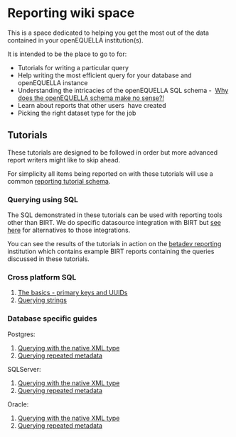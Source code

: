 # Reporting wiki space

This is a space dedicated to helping you get the most out of the data 
contained in your openEQUELLA institution(s).

It is intended to be the place to go to for:

-   Tutorials for writing a particular query
-   Help writing the most efficient query for your database and openEQUELLA
 instance
-   Understanding the intricacies of the openEQUELLA SQL schema - 
[Why does the openEQUELLA schema make no sense?!](SchemaDesign.md)
-   Learn about reports that other users  have created
-   Picking the right dataset type for the job

## Tutorials

These tutorials are designed to be followed in order but more advanced 
report writers might like to skip ahead. 

For simplicity all items being reported on with these tutorials will use a 
common [reporting tutorial schema](ReportingTutorialSchema.md).

### Querying using SQL

The SQL demonstrated in these tutorials can be used with reporting tools other than BIRT. 
We do specific datasource integration with BIRT but [see here](WithoutBIRT.md) for 
alternatives to those integrations.

You can see the results of the tutorials in action on the [betadev reporting](https://betadev.equella.net/reports/access/reports.do) 
institution which contains example BIRT reports containing the queries discussed in 
these tutorials.   

### Cross platform SQL

1. [The basics - primary keys and UUIDs](TheBasics.md)
1. [Querying strings](QueryingStrings.md)

### Database specific guides

Postgres:
1. [Querying with the native XML type](postgres/QueryingXMLType.md)
1. [Querying repeated metadata](postgres/RepeatedMetadata.md)

SQLServer:
1. [Querying with the native XML type](sqlserver/QueryingXMLType.md)
1. [Querying repeated metadata](sqlserver/RepeatedMetadata.md)

Oracle:
1. [Querying with the native XML type](oracle/QueryingXMLType.md)
1. [Querying repeated metadata](oracle/RepeatedMetadata.md)

